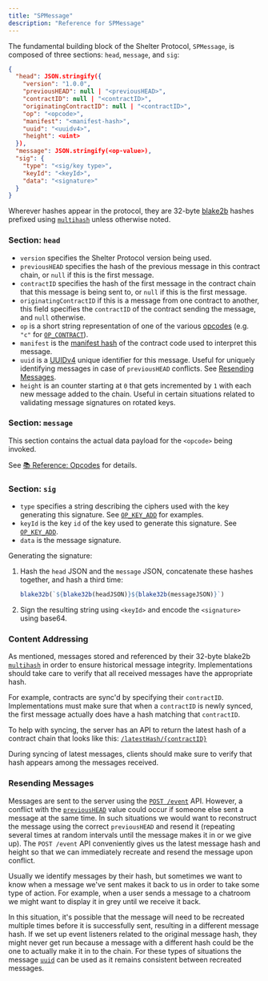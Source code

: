 ```yaml
---
title: "SPMessage"
description: "Reference for SPMessage"
---
```


The fundamental building block of the Shelter Protocol, `SPMessage`, is composed of three sections: `head`, `message`, and `sig`:

```json
{
  "head": JSON.stringify({
    "version": "1.0.0",
    "previousHEAD": null | "<previousHEAD>",
    "contractID": null | "<contractID>",
    "originatingContractID": null | "<contractID>",
    "op": "<opcode>",
    "manifest": "<manifest-hash>",
    "uuid": "<uuidv4>",
    "height": <uint>
  }),
  "message": JSON.stringify(<op-value>),
  "sig": {
    "type": "<sig/key type>",
    "keyId": "<keyId>",
    "data": "<signature>"
  }
}
```

Wherever hashes appear in the protocol, they are 32-byte [blake2b](https://www.blake2.net/) hashes prefixed using [`multihash`](https://multiformats.io/multihash/) unless otherwise noted.

### Section: `head`

- `version` specifies the Shelter Protocol version being used.
- `previousHEAD` specifies the hash of the previous message in this contract chain, or `null` if this is the first message.
- `contractID` specifies the hash of the first message in the contract chain that this message is being sent to, or `null` if this is the first message.
- `originatingContractID` if this is a message from one contract to another, this field specifies the `contractID` of the contract sending the message, and `null` otherwise.
- `op` is a short string representation of one of the various [opcodes](/en/opcodes) (e.g. `"c"` for [`OP_CONTRACT`](/en/opcodes#op_contract)).
- `manifest` is the [manifest hash](/en/contract-manifests) of the contract code used to interpret this message.
- `uuid` is a [UUIDv4](https://en.wikipedia.org/wiki/Universally_unique_identifier#Version_4_(random)) unique identifier for this message. Useful for uniquely identifying messages in case of `previousHEAD` conflicts. See [Resending Messages](#resending-messages).
- `height` is an counter starting at `0` that gets incremented by `1` with each new message added to the chain. Useful in certain situations related to validating message signatures on rotated keys.

### Section: `message`

This section contains the actual data payload for the `<opcode>` being invoked.

See [📚 Reference: Opcodes](/en/opcodes) for details.

### Section: `sig`

- `type` specifies a string describing the ciphers used with the key generating this signature. See [`OP_KEY_ADD`](/en/opcodes#op_key_add) for examples.
- `keyId` is the key `id` of the key used to generate this signature. See [`OP_KEY_ADD`](/en/opcodes#op_key_add).
- `data` is the message signature.

Generating the signature:

1. Hash the `head` JSON and the `message` JSON, concatenate these hashes together, and hash a third time:

   ```js
   blake32b(`${blake32b(headJSON)}${blake32b(messageJSON)}`)
   ```

2. Sign the resulting string using `<keyId>` and encode the `<signature>` using base64.

### Content Addressing

As mentioned, messages stored and referenced by their 32-byte blake2b [`multihash`](https://multiformats.io/multihash/) in order to ensure historical message integrity. Implementations should take care to verify that all received messages have the appropriate hash.

For example, contracts are sync'd by specifying their `contractID`. Implementations must make sure that when a `contractID` is newly synced, the first message actually does have a hash matching that `contractID`.

To help with syncing, the server has an API to return the latest hash of a contract chain that looks like this: [`/latestHash/{contractID}`](/en/server-api#latesthash)

During syncing of latest messages, clients should make sure to verify that hash appears among the messages received.

### Resending Messages

Messages are sent to the server using the [`POST /event`](/en/server-api#event) API. However, a conflict with the [`previousHEAD`](/en/spmessage#section-head) value could occur if someone else sent a message at the same time. In such situations we would want to reconstruct the message using the correct `previousHEAD` and resend it (repeating several times at random intervals until the message makes it in or we give up). The `POST /event` API conveniently gives us the latest message hash and height so that we can immediately recreate and resend the message upon conflict.

Usually we identify messages by their hash, but sometimes we want to know when a message we've sent makes it back to us in order to take some type of action. For example, when a user sends a message to a chatroom we might want to display it in grey until we receive it back.

In this situation, it's possible that the message will need to be recreated multiple times before it is successfully sent, resulting in a different message hash. If we set up event listeners related to the original message hash, they might never get run because a message with a different hash could be the one to actually make it in to the chain. For these types of situations the message [`uuid`](/en/spmessage#section-head) can be used as it remains consistent between recreated messages.
